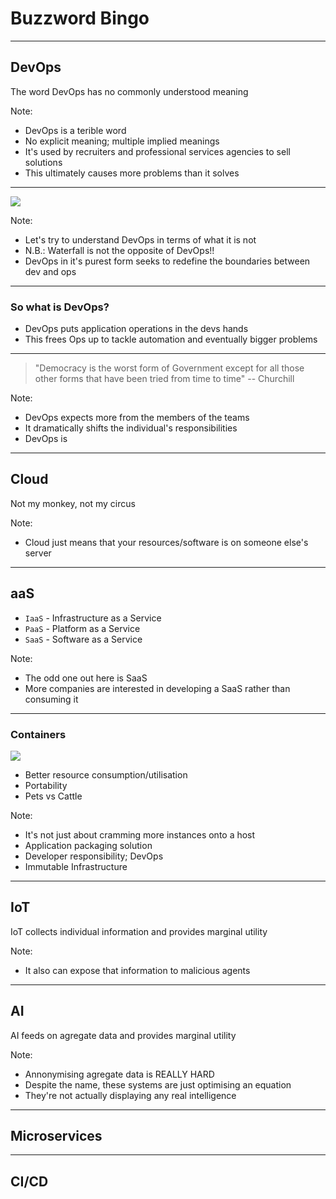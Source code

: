 # Buzzword Bingo

---

## DevOps

The word DevOps has no commonly understood meaning

Note:
* DevOps is a terible word
* No explicit meaning; multiple implied meanings
* It's used by recruiters and professional services agencies to sell solutions
* This ultimately causes more problems than it solves

---

![](https://www.ibm.com/developerworks/community/blogs/invisiblethread/resource/BLOGS_UPLOADED_IMAGES/ScreenShot2014-06-04at12.19.21PM.png)

Note:

* Let's try to understand DevOps in terms of what it is not
* N.B.: Waterfall is not the opposite of DevOps!!
* DevOps in it's purest form seeks to redefine the boundaries between dev and ops

---

### So what is DevOps?

* DevOps puts application operations in the devs hands
* This frees Ops up to tackle automation and eventually bigger problems

---

<blockquote cite="https://richardlangworth.com/worst-form-of-government">"Democracy is the worst form of Government except for all those other forms that have been tried from time to time" -- Churchill</blockquote>

Note:
* DevOps expects more from the members of the teams
* It dramatically shifts the individual's responsibilities
* DevOps is

----

## Cloud

Not my monkey, not my circus

Note:

* Cloud just means that your resources/software is on someone else's server

---

## aaS

* `IaaS` - Infrastructure as a Service
* `PaaS` - Platform as a Service
* `SaaS` - Software as a Service

Note:

* The odd one out here is SaaS
* More companies are interested in developing a SaaS rather than consuming it

---

### Containers

![](http://blog.enabled.com.au/images/img_devops_VM.png)

* Better resource consumption/utilisation
* Portability
* Pets vs Cattle

Note:

* It's not just about cramming more instances onto a host
* Application packaging solution
* Developer responsibility; DevOps
* Immutable Infrastructure

----

## IoT

IoT collects individual information and provides marginal utility

Note:

* It also can expose that information to malicious agents

----

## AI

AI feeds on agregate data and provides marginal utility

Note:

* Annonymising agregate data is REALLY HARD
* Despite the name, these systems are just optimising an equation
* They're not actually displaying any real intelligence

----

## Microservices

----

## CI/CD
